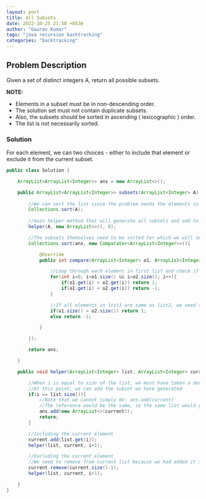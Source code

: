 ```yaml
---
layout: post
title: All Subsets
date: 2022-10-25 21:50 +0530
author: "Gaurav Kumar"
tags: "java recursion backtracking"
categories: "backtracking"
---
```


## Problem Description

Given a set of distinct integers A, return all possible subsets.

__NOTE:__

- Elements in a subset must be in non-descending order.
- The solution set must not contain duplicate subsets.
- Also, the subsets should be sorted in ascending ( lexicographic ) order.
- The list is not necessarily sorted.

### Solution

For each element, we can two choices - either to include that element or exclude it from the current subset.

```java
public class Solution {

    ArrayList<ArrayList<Integer>> ans = new ArrayList<>();

    public ArrayList<ArrayList<Integer>> subsets(ArrayList<Integer> A) {
        
        //We can sort the list since the problem needs the elements in sorted order in each subset
        Collections.sort(A);
        
        //main helper method that will generate all subsets and add to answer list
        helper(A, new ArrayList<>(), 0);

        //The subsets themselves need to be sorted for which we will need to use a comparator
        Collections.sort(ans, new Comparator<ArrayList<Integer>>(){

            @Override
            public int compare(ArrayList<Integer> o1, ArrayList<Integer> o2) {

                //Loop through each element in first list and check if any of the element is smaller/larger
                for(int i=0; i<o1.size() && i<o2.size(); i++){
                    if(o1.get(i) > o2.get(i)) return 1;
                    if(o1.get(i) < o2.get(i)) return -1;
                }

                //If all elements in list1 are same as list2, we need to compare their size
                if(o1.size() > o2.size()) return 1;
                else return -1;

            }

        });

        return ans;

    }

    public void helper(ArrayList<Integer> list, ArrayList<Integer> current, int i){

        //When i is equal to size of the list, we must have taken a decision whether to include or exclude each of the elements
        //At this point, we can add the subset we have generated
        if(i == list.size()){
            //Note that we cannot simply do: ans.add(current)
            //The reference would be the same, so the same list would get modified
            ans.add(new ArrayList<>(current));
            return;
        }

        //Including the current element
        current.add(list.get(i));
        helper(list, current, i+1);

        //Excluding the current element
        //We need to remove from current list because we had added it in the previous step
        current.remove(current.size()-1);
        helper(list, current, i+1);

    }
}
```
